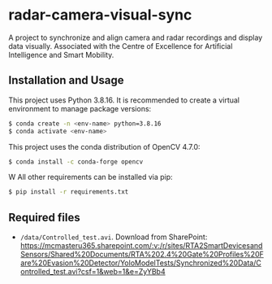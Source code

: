 # radar-camera-visual-sync
A project to synchronize and align camera and radar recordings and display data visually. Associated with the Centre of Excellence for Artificial Intelligence and Smart Mobility.

## Installation and Usage 
This project uses Python 3.8.16. It is recommended to create a virtual environment to manage package versions:

```sh
$ conda create -n <env-name> python=3.8.16
$ conda activate <env-name>
```

This project uses the conda distribution of OpenCV 4.7.0:
```sh
$ conda install -c conda-forge opencv
```
W
All other requirements can be installed via pip:
```sh
$ pip install -r requirements.txt
```

## Required files
- ```/data/Controlled_test.avi```. Download from SharePoint: https://mcmasteru365.sharepoint.com/:v:/r/sites/RTA2SmartDevicesandSensors/Shared%20Documents/RTA%202.4%20Gate%20Profiles%20Fare%20Evasion%20Detector/YoloModelTests/Synchronized%20Data/Controlled_test.avi?csf=1&web=1&e=ZyYBb4

